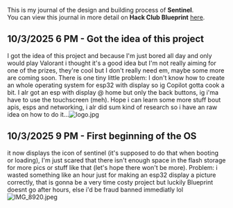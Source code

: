 <!--
  ===================    !!READ THIS NOTICE!!   ====================
  DO NOT edit this file manually. Your changes WILL BE OVERWRITTEN!
  This journal is auto generated and updated by Hack Club Blueprint.
  To edit this file, please edit your journal entries on Blueprint.
  ==================================================================
-->

This is my journal of the design and building process of **Sentinel**.  
You can view this journal in more detail on **Hack Club Blueprint** [here](https://blueprint.hackclub.com/projects/77).


## 10/3/2025 6 PM - Got the idea of this project  

I got the idea of this project and because I'm just bored all day and only would play Valorant i thought it's a good idea but I'm not really aiming for one of the prizes, they're cool but I don't really need em, maybe some more are coming soon. There is one tiny little problem: I don't know how to create an whole operating system for esp32 with display so ig Copilot gotta cook a bit. I alr got an esp with display @ home but only the back buttons, ig i'ma have to use the touchscreen (meh). Hope i can learn some more stuff bout apis, esps and networking, i alr did sum kind of research so i have an raw idea on how to do it...![logo.jpg](https://blueprint.hackclub.com/user-attachments/blobs/redirect/eyJfcmFpbHMiOnsiZGF0YSI6MTkzLCJwdXIiOiJibG9iX2lkIn19--e5dc6d2b1390754d862844b582402bc64d5b1a49/logo.jpg)
  

## 10/3/2025 9 PM - First beginning of the OS  

it now displays the icon of sentinel (it's supposed to do that when booting or loading), I'm just scared that there isn't enough space in the flash storage for more pics or stuff like that (let's hope there won't be more). Problem: i wasted something like an hour just for making an esp32 display a picture correctly, that is gonna be a very time costy project but luckily Blueprint doesnt go after hours, else i'd be fraud banned immediatly lol![IMG_8920.jpeg](https://blueprint.hackclub.com/user-attachments/blobs/redirect/eyJfcmFpbHMiOnsiZGF0YSI6MjMxLCJwdXIiOiJibG9iX2lkIn19--beba8f2eaacfeb955ec47605c1df959f6232b595/IMG_8920.jpeg)
  

